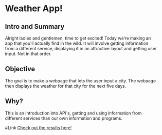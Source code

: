 # Weather App!

## Intro and Summary
 Alright ladies and gentlemen, time to get excited! Today we're making an app that you'll actually find in the wild. It will involve getting information from a different service, displaying it in an attractive layout and getting user input. Not in that order.

 ## Objective
The goal is to make a webpage that lets the user input a city. The webpage then displays the weather for that city for the next five days.

## Why?
This is an introduction into API's, getting and using information from different services than our own information and programs.

#Link
[Check out the results here!](https://rafswiggers.github.io/weather-app)